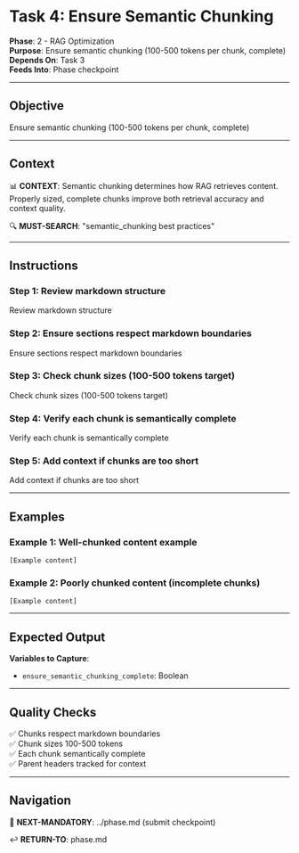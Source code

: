 # Task 4: Ensure Semantic Chunking

**Phase**: 2 - RAG Optimization  
**Purpose**: Ensure semantic chunking (100-500 tokens per chunk, complete)  
**Depends On**: Task 3  
**Feeds Into**: Phase checkpoint

---

## Objective

Ensure semantic chunking (100-500 tokens per chunk, complete)

---

## Context

📊 **CONTEXT**: Semantic chunking determines how RAG retrieves content. Properly sized, complete chunks improve both retrieval accuracy and context quality.

🔍 **MUST-SEARCH**: "semantic_chunking best practices"

---

## Instructions

### Step 1: Review markdown structure

Review markdown structure

### Step 2: Ensure sections respect markdown boundaries

Ensure sections respect markdown boundaries

### Step 3: Check chunk sizes (100-500 tokens target)

Check chunk sizes (100-500 tokens target)

### Step 4: Verify each chunk is semantically complete

Verify each chunk is semantically complete

### Step 5: Add context if chunks are too short

Add context if chunks are too short

---

## Examples

### Example 1: Well-chunked content example

```
[Example content]
```

### Example 2: Poorly chunked content (incomplete chunks)

```
[Example content]
```

---

## Expected Output

**Variables to Capture**:
- `ensure_semantic_chunking_complete`: Boolean

---

## Quality Checks

✅ Chunks respect markdown boundaries  
✅ Chunk sizes 100-500 tokens  
✅ Each chunk semantically complete  
✅ Parent headers tracked for context  

---

## Navigation

🎯 **NEXT-MANDATORY**: ../phase.md (submit checkpoint)

↩️ **RETURN-TO**: phase.md

